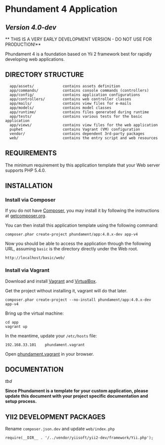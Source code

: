 Phundament 4 Application
========================

*Version 4.0-dev*
-----------------

** THIS IS A VERY EARLY DEVELOPMENT VERSION - DO NOT USE FOR PRODUCTION!**

Phundament 4 is a foundation based on Yii 2 framework best for rapidly developing web 
applications.


DIRECTORY STRUCTURE
-------------------

      app/assets/             contains assets definition
      app/commands/           contains console commands (controllers)
      app/config/             contains application configurations
      app/controllers/        contains web controller classes
      app/mails/              contains view files for e-mails
      app/models/             contains model classes
      app/runtime/            contains files generated during runtime
      app/tests/              contains various tests for the basic application
      app/views/              contains view files for the web application
      puphet                  contains Vagrant (VM) configuration
      vendor/                 contains dependent 3rd-party packages
      web/                    contains the entry script and web resources



REQUIREMENTS
------------

The minimum requirement by this application template that your Web server supports PHP 5.4.0.


INSTALLATION
------------

### Install via Composer

If you do not have [Composer](http://getcomposer.org/), you may install it by following the instructions
at [getcomposer.org](http://getcomposer.org/doc/00-intro.md#installation-nix).

You can then install this application template using the following command:

~~~
composer.phar create-project phundament/app:4.0.x-dev app-v4
~~~

Now you should be able to access the application through the following URL, assuming `basic` is the directory
directly under the Web root.

~~~
http://localhost/basic/web/
~~~

### Install via Vagrant

Download and install [Vagrant](http://www.vagrantup.com/downloads.html) and [VirtualBox](https://www.virtualbox.org/wiki/Downloads).

Get the project without installing it, vagrant will do that later.

~~~
composer.phar create-project --no-install phundament/app:4.0.x-dev app-v4
~~~

Bring up the virtual machine:

~~~
cd app
vagrant up
~~~

In the meantime, update your `/etc/hosts` file:

~~~
192.168.33.101    phundament.vagrant
~~~ 

Open [phundament.vagrant](http://192.168.33.101/phundament.vagrant) in your browser.


DOCUMENTATION
-------------

*tbd*

**Since Phundament is a template for your custom application, please update this document with your project
specific documentation and setup process.**


YII2 DEVELOPMENT PACKAGES
-------------------------

Rename `composer.json.dev` and update `web/index.php`

```
require(__DIR__ . '/../vendor/yiisoft/yii2-dev/framework/Yii.php');
```
